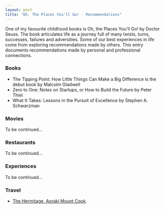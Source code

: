 ```yaml
---
layout: post
title: "Oh, The Places You'll Go! - Recommendations"
---
```


One of my favourite childhood books is Oh, the Places You'll Go! by Doctor Seuss.
The book articulates life as a journey full of many twists, turns, successes, failures and adversities.
Some of our best experiences in life come from exploring recommendations made by others.
This entry documents recommendations made by personal and professional connections.

### Books
* The Tipping Point: How Little Things Can Make a Big Difference is the debut book by Malcolm Gladwell
* Zero to One: Notes on Startups, or How to Build the Future by Peter Thiel
* What It Takes: Lessons in the Pursuit of Excellence by Stephen A. Schwarzman

### Movies
To be continued...

### Restaurants
To be continued...

### Experiences
To be continued...

### Travel
* [The Hermitage, Aoraki Mount Cook](https://www.hermitage.co.nz/).




